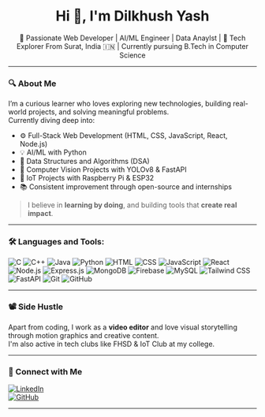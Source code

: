 <h1 align="center">Hi 👋, I'm Dilkhush Yash</h1>

<p align="center">
🚀 Passionate Web Developer | AI/ML Engineer | Data Anaylst | 🤖 Tech Explorer  
From Surat, India 🇮🇳 | Currently pursuing B.Tech in Computer Science  
</p>

---

### 🔍 About Me

I’m a curious learner who loves exploring new technologies, building real-world projects, and solving meaningful problems.  
Currently diving deep into:

- ⚙️ Full-Stack Web Development (HTML, CSS, JavaScript, React, Node.js)
- 💡 AI/ML with Python
- 🎯 Data Structures and Algorithms (DSA)
- 🧠 Computer Vision Projects with YOLOv8 & FastAPI
- 🚗 IoT Projects with Raspberry Pi & ESP32
- 📚 Consistent improvement through open-source and internships

> I believe in **learning by doing**, and building tools that **create real impact**.

---

### 🛠️ Languages and Tools:

![C](https://img.shields.io/badge/-C-00599C?style=flat-square&logo=c)
![C++](https://img.shields.io/badge/-C++-00599C?style=flat-square&logo=c%2B%2B)
![Java](https://img.shields.io/badge/-Java-007396?style=flat-square&logo=java)
![Python](https://img.shields.io/badge/-Python-3776AB?style=flat-square&logo=python)
![HTML](https://img.shields.io/badge/-HTML-E34F26?style=flat-square&logo=html5)
![CSS](https://img.shields.io/badge/-CSS-1572B6?style=flat-square&logo=css3)
![JavaScript](https://img.shields.io/badge/-JavaScript-F7DF1E?style=flat-square&logo=javascript)
![React](https://img.shields.io/badge/-React-61DAFB?style=flat-square&logo=react)
![Node.js](https://img.shields.io/badge/-Node.js-339933?style=flat-square&logo=node.js)
![Express.js](https://img.shields.io/badge/-Express.js-000000?style=flat-square&logo=express)
![MongoDB](https://img.shields.io/badge/-MongoDB-47A248?style=flat-square&logo=mongodb)
![Firebase](https://img.shields.io/badge/-Firebase-FFCA28?style=flat-square&logo=firebase)
![MySQL](https://img.shields.io/badge/-MySQL-4479A1?style=flat-square&logo=mysql)
![Tailwind CSS](https://img.shields.io/badge/-Tailwind_CSS-38B2AC?style=flat-square&logo=tailwind-css)
![FastAPI](https://img.shields.io/badge/-FastAPI-009688?style=flat-square&logo=fastapi)
![Git](https://img.shields.io/badge/-Git-F05032?style=flat-square&logo=git)
![GitHub](https://img.shields.io/badge/-GitHub-181717?style=flat-square&logo=github)

---

### 📽️ Side Hustle

Apart from coding, I work as a **video editor** and love visual storytelling through motion graphics and creative content.  
I'm also active in tech clubs like FHSD & IoT Club at my college.

---

### 🔗 Connect with Me

[![LinkedIn](https://img.shields.io/badge/-LinkedIn-0077B5?style=flat-square&logo=linkedin)](https://www.linkedin.com/in/dilkhush-yash)  
[![GitHub](https://img.shields.io/badge/-GitHub-181717?style=flat-square&logo=github)](https://github.com/DilkhushYash)

---

